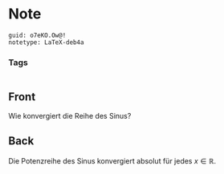 # Note
```
guid: o7eKO.Ow@!
notetype: LaTeX-deb4a
```

### Tags
```
```

## Front
Wie konvergiert die Reihe des Sinus?

## Back
Die Potenzreihe des Sinus konvergiert absolut für jedes $x \in \mathbb{R}$.
